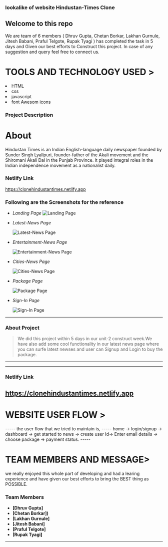 ###  lookalike of website <span>Hindustan-Times Clone<span>

 <h2>Welcome to this repo</h2>
We are team of 6 members ( Dhruv Gupta, Chetan Borkar, Lakhan Gurnule, Jitesh Babani, Praful Telgote, Rupak Tyagi ) has completed the task in 5 days and Given our best efforts to Construct this project.
In case of any suggestion and query feel free to connect us.
 
 
 <h1>TOOLS AND TECHNOLOGY USED ></h1>
  <li>HTML </li>
     <li>css</li>
<li>javascript</li>  
<li>font Awesom icons</li>

### Project Description
 
 <h1>About </h1>
Hindustan Times is an Indian English-language daily newspaper founded by Sunder Singh Lyallpuri, founder-father of 
the Akali movement and the Shiromani Akali Dal in the Punjab Province. It played integral roles in the Indian independence
movement as a nationalist daily.



### Netlify Link
 
https://clonehindustantimes.netlify.app
 
 
 ### Following are the Screenshots for the reference

- *Landing Page*
  ![Landing Page](https://miro.medium.com/max/1400/1*nYIoR5vfWxrYlqTOxy_n8Q.png)

- *Latest-News Page*

  ![Latest-News Page](https://miro.medium.com/max/1400/1*Io_-C6OMIj5LpZUmZ5cOQQ.png)

- *Entertainment-News Page*

  ![Entertainment-News Page](https://miro.medium.com/max/1400/1*8d3OPtup1SSniPahVL3wgg.png)

- *Cities-News Page*

  ![Cities-News Page](https://miro.medium.com/max/1400/1*-xrh3C6cAfgzif86WYaACg.png)

- *Package Page*

  ![Package Page](https://miro.medium.com/max/1400/1*XlR8Hn38w9loOAh1tCJSJA.png)
  

- *Sign-In Page*

  ![Sign-In Page](https://miro.medium.com/max/1400/1*1Tzejvr61v1nWmppVG5Afw.png)



---

### About Project

> We did this project within 5 days in our unit-2 construct week.We have also add some cool functionality in our latest news page where you can surfe latest newses and user can Signup and Login to buy the package.

---


------

### Netlify Link

https://clonehindustantimes.netlify.app
------
 <h1>WEBSITE USER FLOW ></h1>
-----
the user flow that we tried to maintain is,
-----
home -> login/signup -> dashboard -> get started to news -> create user Id-> Enter email details -> choose package -> payment status.
-----
 <h1>TEAM MEMBERS AND MESSAGE></h1>
we really enjoyed this whole part of developing and had a learing experience and have given our best efforts to bring the BEST thing as POSSIBLE.

### Team Members

- **[Dhruv Gupta]**
- **[Chetan Borkar])**
- **[Lakhan Gurnule]**
- **[Jitesh Babani]**
- **[Praful Telgote]**
- **[Rupak Tyagi]**
---
